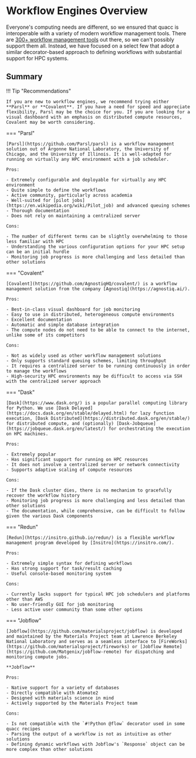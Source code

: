 # Workflow Engines Overview

Everyone's computing needs are different, so we ensured that quacc is interoperable with a variety of modern workflow management tools. There are [300+ workflow management tools](https://workflows.community/systems) out there, so we can't possibly support them all. Instead, we have focused on a select few that adopt a similar decorator-based approach to defining workflows with substantial support for HPC systems.

## Summary

!!! Tip "Recommendations"

    If you are new to workflow engines, we recommend trying either **Parsl** or **Covalent**. If you have a need for speed and appreciate flexibility, Parsl may be the choice for you. If you are looking for a visual dashboard with an emphasis on distributed compute resources, Covalent may be worth considering.

=== "Parsl"

    [Parsl](https://github.com/Parsl/parsl) is a workflow management solution out of Argonne National Laboratory, the University of Chicago, and the University of Illinois. It is well-adapted for running on virtually any HPC environment with a job scheduler.

    Pros:

    - Extremely configurable and deployable for virtually any HPC environment
    - Quite simple to define the workflows
    - Active community, particularly across academia
    - Well-suited for [pilot jobs](https://en.wikipedia.org/wiki/Pilot_job) and advanced queuing schemes
    - Thorough documentation
    - Does not rely on maintaining a centralized server

    Cons:

    - The number of different terms can be slightly overwhelming to those less familiar with HPC
    - Understanding the various configuration options for your HPC setup can be an initial hurdle
    - Monitoring job progress is more challenging and less detailed than other solutions

=== "Covalent"

    [Covalent](https://github.com/AgnostiqHQ/covalent/) is a workflow management solution from the company [Agnostiq](https://agnostiq.ai/).

    Pros:

    - Best-in-class visual dashboard for job monitoring
    - Easy to use in distributed, heterogeneous compute environments
    - Excellent documentation
    - Automatic and simple database integration
    - The compute nodes do not need to be able to connect to the internet, unlike some of its competitors

    Cons:

    - Not as widely used as other workflow management solutions
    - Only supports standard queuing schemes, limiting throughput
    - It requires a centralized server to be running continuously in order to manage the workflows
    - High-security HPC environments may be difficult to access via SSH with the centralized server approach

=== "Dask"

    [Dask](https://www.dask.org/) is a popular parallel computing library for Python. We use [Dask Delayed](https://docs.dask.org/en/stable/delayed.html) for lazy function execution, [Dask Distributed](https://distributed.dask.org/en/stable/) for distributed compute, and (optionally) [Dask-Jobqueue](https://jobqueue.dask.org/en/latest/) for orchestrating the execution on HPC machines.

    Pros:

    - Extremely popular
    - Has significant support for running on HPC resources
    - It does not involve a centralized server or network connectivity
    - Supports adaptive scaling of compute resources

    Cons:

    - If the Dask cluster dies, there is no mechanism to gracefully recover the workflow history
    - Monitoring job progress is more challenging and less detailed than other solutions
    - The documentation, while comprehensive, can be difficult to follow given the various Dask components

=== "Redun"

    [Redun](https://insitro.github.io/redun/) is a flexible workflow management program developed by [Insitro](https://insitro.com/).

    Pros:

    - Extremely simple syntax for defining workflows
    - Has strong support for task/result caching
    - Useful console-based monitoring system

    Cons:

    - Currently lacks support for typical HPC job schedulers and platforms other than AWS
    - No user-friendly GUI for job monitoring
    - Less active user community than some other options

=== "Jobflow"

    [Jobflow](https://github.com/materialsproject/jobflow) is developed and maintained by the Materials Project team at Lawrence Berkeley National Laboratory and serves as a seamless interface to [FireWorks](https://github.com/materialsproject/fireworks) or [Jobflow Remote](https://github.com/Matgenix/jobflow-remote) for dispatching and monitoring compute jobs.

    **Jobflow**

    Pros:

    - Native support for a variety of databases
    - Directly compatible with Atomate2
    - Designed with materials science in mind
    - Actively supported by the Materials Project team

    Cons:

    - Is not compatible with the `#!Python @flow` decorator used in some quacc recipes
    - Parsing the output of a workflow is not as intuitive as other solutions
    - Defining dynamic workflows with Jobflow's `Response` object can be more complex than other solutions
